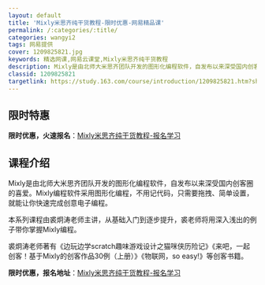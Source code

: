 ```yaml
---
layout: default
title: 'Mixly米思齐纯干货教程-限时优惠-网易精品课'
permalink: /:categories/:title/
categories: wangyi2
tags: 网易提供
cover: 1209825821.jpg
keywords: 精选网课,网易云课堂,Mixly米思齐纯干货教程
description: Mixly是由北师大米思齐团队开发的图形化编程软件，自发布以来深受国内创客圈的喜爱。Mixly编程软件采用图形化编程，不
classid: 1209825821
targetlink: https://study.163.com/course/introduction/1209825821.htm?share=1&shareId=1025206652&utm_campaign=share&utm_medium=iphoneShare&utm_source=&utm_u=1025206652
---
```


## 限时特惠

**限时优惠，火速报名**：[Mixly米思齐纯干货教程-报名学习](https://study.163.com/course/introduction/1209825821.htm?share=1&shareId=1025206652&utm_campaign=share&utm_medium=iphoneShare&utm_source=&utm_u=1025206652)

## 课程介绍

Mixly是由北师大米思齐团队开发的图形化编程软件，自发布以来深受国内创客圈的喜爱。Mixly编程软件采用图形化编程，不用记代码，只需要拖拽、简单设置，就能让你快速完成创意电子编程。

本系列课程由裘炯涛老师主讲，从基础入门到逐步提升，裘老师将用深入浅出的例子带你掌握Mixly编程。

裘炯涛老师著有《边玩边学scratch趣味游戏设计之猫咪侠历险记》《来吧，一起创客！基于Mixly的创客作品30例（上册）》《物联网，so easy!》等创客书籍。

**限时优惠，报名地址**：[Mixly米思齐纯干货教程-报名学习](https://study.163.com/course/introduction/1209825821.htm?share=1&shareId=1025206652&utm_campaign=share&utm_medium=iphoneShare&utm_source=&utm_u=1025206652)

